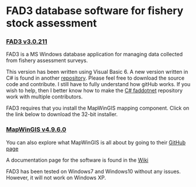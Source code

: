 # FAD3 database software for fishery stock assessment

### [FAD3 v3.0.211](https://github.com/raffyMartinez/fad3_vb6/blob/master/FAD3setup_3.0.211.exe)

FAD3 is a MS Windows database application for managing data collected from fishery assessment surveys.

This version has been written using Visual Basic 6. A new version written in C# is found in another [repository](https://github.com/raffyMartinez/faddotnet). Please feel free to download the source code and contribute. I still have to fully understand how gitHub works. If you wish to help, then I better know how to make the [C# faddotnet](https://github.com/raffyMartinez/faddotnet) repository work with multiple contributors.

FAD3 requires that you install the MapWinGIS mapping component. Click on the link below to download the 32-bit installer.

### [MapWinGIS v4.9.6.0](https://github.com/MapWindow/MapWinGIS/releases/download/v4.9.6.0/MapWinGIS-only-v4.9.6.0-Win32.exe)

You can also explore what MapWinGIS is all about by going to their [GitHub page](https://github.com/MapWindow)

A documentation page for the software is found in the [Wiki](https://github.com/raffyMartinez/FAD3/wiki)

FAD3 has been tested on Windows7 and Windows10 without any issues. However, it will not work on Windows XP.
